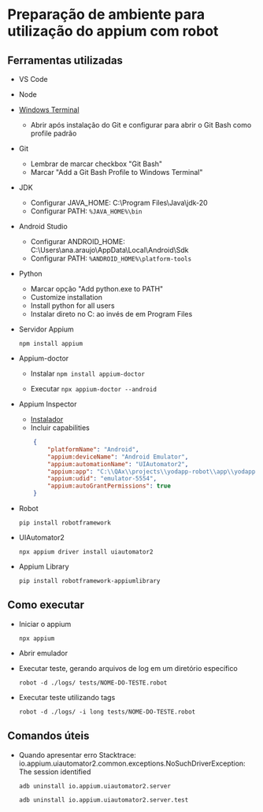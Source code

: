 # Preparação de ambiente para utilização do appium com robot

## Ferramentas utilizadas
- VS Code

- Node

- [Windows Terminal](https://apps.microsoft.com/store/detail/windows-terminal/9N0DX20HK701?hl=pt-br&gl=br&icid=CNavAppsWindowsApps)
    - Abrir após instalação do Git e configurar para abrir o Git Bash como profile padrão

- Git
    - Lembrar de marcar checkbox "Git Bash"
    - Marcar "Add a Git Bash Profile to Windows Terminal"

- JDK
    - Configurar JAVA_HOME: C:\Program Files\Java\jdk-20
    - Configurar PATH: ```%JAVA_HOME%\bin```

- Android Studio
    - Configurar ANDROID_HOME: C:\Users\ana.araujo\AppData\Local\Android\Sdk
    - Configurar PATH: ```%ANDROID_HOME%\platform-tools```

- Python
    - Marcar opção "Add python.exe to PATH"
    - Customize installation
    - Install python for all users
    - Instalar direto no C: ao invés de em Program Files

- Servidor Appium
    ```
    npm install appium
    ```

- Appium-doctor
    - Instalar 
    ```npm install appium-doctor```

    - Executar 
    ```npx appium-doctor --android```

- Appium Inspector
    - [Instalador](https://github.com/appium/appium-inspector/releases)
    - Incluir capabilities
    ```json
        {
            "platformName": "Android",
            "appium:deviceName": "Android Emulator",
            "appium:automationName": "UIAutomator2",
            "appium:app": "C:\\QAx\\projects\\yodapp-robot\\app\\yodapp-beta.apk",
            "appium:udid": "emulator-5554",
            "appium:autoGrantPermissions": true
        }

- Robot
    ```
    pip install robotframework
    ```

- UIAutomator2
    ```
    npx appium driver install uiautomator2
    ```

- Appium Library
    ```
    pip install robotframework-appiumlibrary
    ```

## Como executar
- Iniciar o appium
    ```
    npx appium
    ```
- Abrir emulador

- Executar teste, gerando arquivos de log em um diretório específico
    ```
    robot -d ./logs/ tests/NOME-DO-TESTE.robot
    ```
- Executar teste utilizando tags
    ```
    robot -d ./logs/ -i long tests/NOME-DO-TESTE.robot
    ```

## Comandos úteis
- Quando apresentar erro Stacktrace: io.appium.uiautomator2.common.exceptions.NoSuchDriverException: The session identified
    ```
    adb uninstall io.appium.uiautomator2.server
    ```
    ```
    adb uninstall io.appium.uiautomator2.server.test
    ```